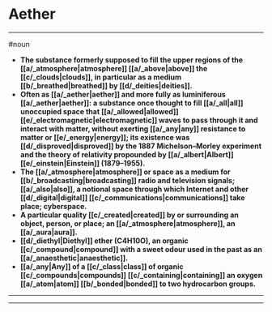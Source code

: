 # Aether
---
#noun
- **The substance formerly supposed to fill the upper regions of the [[a/_atmosphere|atmosphere]] [[a/_above|above]] the [[c/_clouds|clouds]], in particular as a medium [[b/_breathed|breathed]] by [[d/_deities|deities]].**
- **Often as [[a/_aether|aether]] and more fully as luminiferous [[a/_aether|aether]]: a substance once thought to fill [[a/_all|all]] unoccupied space that [[a/_allowed|allowed]] [[e/_electromagnetic|electromagnetic]] waves to pass through it and interact with matter, without exerting [[a/_any|any]] resistance to matter or [[e/_energy|energy]]; its existence was [[d/_disproved|disproved]] by the 1887 Michelson–Morley experiment and the theory of relativity propounded by [[a/_albert|Albert]] [[e/_einstein|Einstein]] (1879–1955).**
- **The [[a/_atmosphere|atmosphere]] or space as a medium for [[b/_broadcasting|broadcasting]] radio and television signals; [[a/_also|also]], a notional space through which Internet and other [[d/_digital|digital]] [[c/_communications|communications]] take place; cyberspace.**
- **A particular quality [[c/_created|created]] by or surrounding an object, person, or place; an [[a/_atmosphere|atmosphere]], an [[a/_aura|aura]].**
- **[[d/_diethyl|Diethyl]] ether (C4H10O), an organic [[c/_compound|compound]] with a sweet odour used in the past as an [[a/_anaesthetic|anaesthetic]].**
- **[[a/_any|Any]] of a [[c/_class|class]] of organic [[c/_compounds|compounds]] [[c/_containing|containing]] an oxygen [[a/_atom|atom]] [[b/_bonded|bonded]] to two hydrocarbon groups.**
---
---

